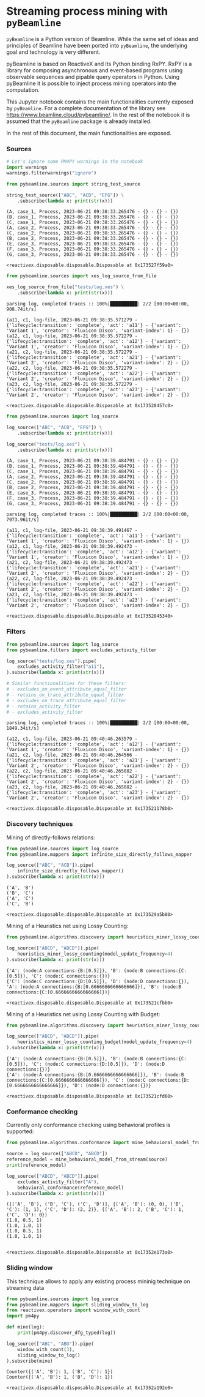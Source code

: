<div class="cell markdown">

# Streaming process mining with `pyBeamline`

</div>

<div class="cell markdown">

`pyBeamline` is a Python version of Beamline. While the same set of
ideas and principles of Beamline have been ported into `pyBeamline`, the
underlying goal and technology is very different.

pyBeamline is based on ReactiveX and its Python binding RxPY. RxPY is a
library for composing asynchronous and event-based programs using
observable sequences and pipable query operators in Python. Using
pyBeamline it is possible to inject process mining operators into the
computation.

This Jupyter notebook contains the main functionalities currently
exposed by `pyBeamline`. For a complete documentation of the library see
<https://www.beamline.cloud/pybeamline/>. In the rest of the notebook it
is assumed that the `pyBeamline` package is already installed.

In the rest of this document, the main functionalities are exposed.

</div>

<div class="cell markdown">

### Sources

</div>

<div class="cell code" execution_count="13">

``` python
# Let's ignore some PM4PY warnings in the notebook
import warnings
warnings.filterwarnings("ignore")
```

</div>

<div class="cell code" execution_count="14">

``` python
from pybeamline.sources import string_test_source

string_test_source(["ABC", "ACB", "EFG"]) \
    .subscribe(lambda x: print(str(x)))
```

<div class="output stream stdout">

    (A, case_1, Process, 2023-06-21 09:38:33.265476 - {} - {} - {})
    (B, case_1, Process, 2023-06-21 09:38:33.265476 - {} - {} - {})
    (C, case_1, Process, 2023-06-21 09:38:33.265476 - {} - {} - {})
    (A, case_2, Process, 2023-06-21 09:38:33.265476 - {} - {} - {})
    (C, case_2, Process, 2023-06-21 09:38:33.265476 - {} - {} - {})
    (B, case_2, Process, 2023-06-21 09:38:33.265476 - {} - {} - {})
    (E, case_3, Process, 2023-06-21 09:38:33.265476 - {} - {} - {})
    (F, case_3, Process, 2023-06-21 09:38:33.265476 - {} - {} - {})
    (G, case_3, Process, 2023-06-21 09:38:33.265476 - {} - {} - {})

    <reactivex.disposable.disposable.Disposable at 0x173527f59a0>

</div>

</div>

<div class="cell code" execution_count="15">

``` python
from pybeamline.sources import xes_log_source_from_file

xes_log_source_from_file("tests/log.xes") \
    .subscribe(lambda x: print(str(x)))
```

<div class="output stream stderr">

    parsing log, completed traces :: 100%|██████████| 2/2 [00:00<00:00, 908.74it/s]

    (a11, c1, log-file, 2023-06-21 09:38:35.571279 - {'lifecycle:transition': 'complete', 'act': 'a11'} - {'variant': 'Variant 1', 'creator': 'Fluxicon Disco', 'variant-index': 1} - {})
    (a12, c1, log-file, 2023-06-21 09:38:35.572279 - {'lifecycle:transition': 'complete', 'act': 'a12'} - {'variant': 'Variant 1', 'creator': 'Fluxicon Disco', 'variant-index': 1} - {})
    (a21, c2, log-file, 2023-06-21 09:38:35.572279 - {'lifecycle:transition': 'complete', 'act': 'a21'} - {'variant': 'Variant 2', 'creator': 'Fluxicon Disco', 'variant-index': 2} - {})
    (a22, c2, log-file, 2023-06-21 09:38:35.572279 - {'lifecycle:transition': 'complete', 'act': 'a22'} - {'variant': 'Variant 2', 'creator': 'Fluxicon Disco', 'variant-index': 2} - {})
    (a23, c2, log-file, 2023-06-21 09:38:35.572279 - {'lifecycle:transition': 'complete', 'act': 'a23'} - {'variant': 'Variant 2', 'creator': 'Fluxicon Disco', 'variant-index': 2} - {})

    <reactivex.disposable.disposable.Disposable at 0x173528457c0>

</div>

</div>

<div class="cell code" execution_count="16">

``` python
from pybeamline.sources import log_source

log_source(["ABC", "ACB", "EFG"]) \
    .subscribe(lambda x: print(str(x)))

log_source("tests/log.xes") \
    .subscribe(lambda x: print(str(x)))
```

<div class="output stream stdout">

    (A, case_1, Process, 2023-06-21 09:38:39.484791 - {} - {} - {})
    (B, case_1, Process, 2023-06-21 09:38:39.484791 - {} - {} - {})
    (C, case_1, Process, 2023-06-21 09:38:39.484791 - {} - {} - {})
    (A, case_2, Process, 2023-06-21 09:38:39.484791 - {} - {} - {})
    (C, case_2, Process, 2023-06-21 09:38:39.484791 - {} - {} - {})
    (B, case_2, Process, 2023-06-21 09:38:39.484791 - {} - {} - {})
    (E, case_3, Process, 2023-06-21 09:38:39.484791 - {} - {} - {})
    (F, case_3, Process, 2023-06-21 09:38:39.484791 - {} - {} - {})
    (G, case_3, Process, 2023-06-21 09:38:39.484791 - {} - {} - {})

    parsing log, completed traces :: 100%|██████████| 2/2 [00:00<00:00, 7973.96it/s]

</div>

<div class="output stream stdout">

    (a11, c1, log-file, 2023-06-21 09:38:39.491467 - {'lifecycle:transition': 'complete', 'act': 'a11'} - {'variant': 'Variant 1', 'creator': 'Fluxicon Disco', 'variant-index': 1} - {})
    (a12, c1, log-file, 2023-06-21 09:38:39.492473 - {'lifecycle:transition': 'complete', 'act': 'a12'} - {'variant': 'Variant 1', 'creator': 'Fluxicon Disco', 'variant-index': 1} - {})
    (a21, c2, log-file, 2023-06-21 09:38:39.492473 - {'lifecycle:transition': 'complete', 'act': 'a21'} - {'variant': 'Variant 2', 'creator': 'Fluxicon Disco', 'variant-index': 2} - {})
    (a22, c2, log-file, 2023-06-21 09:38:39.492473 - {'lifecycle:transition': 'complete', 'act': 'a22'} - {'variant': 'Variant 2', 'creator': 'Fluxicon Disco', 'variant-index': 2} - {})
    (a23, c2, log-file, 2023-06-21 09:38:39.492473 - {'lifecycle:transition': 'complete', 'act': 'a23'} - {'variant': 'Variant 2', 'creator': 'Fluxicon Disco', 'variant-index': 2} - {})

    <reactivex.disposable.disposable.Disposable at 0x17352845340>

</div>

</div>

<div class="cell markdown">

### Filters

</div>

<div class="cell code" execution_count="34">

``` python
from pybeamline.sources import log_source
from pybeamline.filters import excludes_activity_filter

log_source("tests/log.xes").pipe(
    excludes_activity_filter("a11"),
).subscribe(lambda x: print(str(x)))

# Similar functionalities for these filters:
# - excludes_on_event_attribute_equal_filter
# - retains_on_trace_attribute_equal_filter
# - excludes_on_trace_attribute_equal_filter
# - retains_activity_filter
# - excludes_activity_filter
```

<div class="output stream stderr">

    parsing log, completed traces :: 100%|██████████| 2/2 [00:00<00:00, 1849.34it/s]

    (a12, c1, log-file, 2023-06-21 09:40:46.263579 - {'lifecycle:transition': 'complete', 'act': 'a12'} - {'variant': 'Variant 1', 'creator': 'Fluxicon Disco', 'variant-index': 1} - {})
    (a21, c2, log-file, 2023-06-21 09:40:46.264566 - {'lifecycle:transition': 'complete', 'act': 'a21'} - {'variant': 'Variant 2', 'creator': 'Fluxicon Disco', 'variant-index': 2} - {})
    (a22, c2, log-file, 2023-06-21 09:40:46.265082 - {'lifecycle:transition': 'complete', 'act': 'a22'} - {'variant': 'Variant 2', 'creator': 'Fluxicon Disco', 'variant-index': 2} - {})
    (a23, c2, log-file, 2023-06-21 09:40:46.265082 - {'lifecycle:transition': 'complete', 'act': 'a23'} - {'variant': 'Variant 2', 'creator': 'Fluxicon Disco', 'variant-index': 2} - {})

    <reactivex.disposable.disposable.Disposable at 0x173521178b0>

</div>

</div>

<div class="cell markdown">

### Discovery techniques

</div>

<div class="cell markdown">

Mining of directly-follows relations:

</div>

<div class="cell code" execution_count="40">

``` python
from pybeamline.sources import log_source
from pybeamline.mappers import infinite_size_directly_follows_mapper

log_source(["ABC", "ACB"]).pipe(
    infinite_size_directly_follows_mapper()
).subscribe(lambda x: print(str(x)))
```

<div class="output stream stdout">

    ('A', 'B')
    ('B', 'C')
    ('A', 'C')
    ('C', 'B')

    <reactivex.disposable.disposable.Disposable at 0x173529a5b80>

</div>

</div>

<div class="cell markdown">

Mining of a Heuristics net using Lossy Counting:

</div>

<div class="cell code" execution_count="43">

``` python
from pybeamline.algorithms.discovery import heuristics_miner_lossy_counting

log_source(["ABCD", "ABCD"]).pipe(
    heuristics_miner_lossy_counting(model_update_frequency=4)
).subscribe(lambda x: print(str(x)))
```

<div class="output stream stdout">

    {'A': (node:A connections:{B:[0.5]}), 'B': (node:B connections:{C:[0.5]}), 'C': (node:C connections:{})}
    {'C': (node:C connections:{D:[0.5]}), 'D': (node:D connections:{}), 'A': (node:A connections:{B:[0.6666666666666666]}), 'B': (node:B connections:{C:[0.6666666666666666]})}

    <reactivex.disposable.disposable.Disposable at 0x173521cfbb0>

</div>

</div>

<div class="cell markdown">

Mining of a Heuristics net using Lossy Counting with Budget:

</div>

<div class="cell code" execution_count="44">

``` python
from pybeamline.algorithms.discovery import heuristics_miner_lossy_counting_budget

log_source(["ABCD", "ABCD"]).pipe(
    heuristics_miner_lossy_counting_budget(model_update_frequency=4)
).subscribe(lambda x: print(str(x)))
```

<div class="output stream stdout">

    {'A': (node:A connections:{B:[0.5]}), 'B': (node:B connections:{C:[0.5]}), 'C': (node:C connections:{D:[0.5]}), 'D': (node:D connections:{})}
    {'A': (node:A connections:{B:[0.6666666666666666]}), 'B': (node:B connections:{C:[0.6666666666666666]}), 'C': (node:C connections:{D:[0.6666666666666666]}), 'D': (node:D connections:{})}

    <reactivex.disposable.disposable.Disposable at 0x173521cfd60>

</div>

</div>

<div class="cell markdown">

### Conformance checking

</div>

<div class="cell markdown">

Currently only conformance checking using behavioral profiles is
supported:

</div>

<div class="cell code" execution_count="49">

``` python
from pybeamline.algorithms.conformance import mine_behavioral_model_from_stream, behavioral_conformance

source = log_source(["ABCD", "ABCD"])
reference_model = mine_behavioral_model_from_stream(source)
print(reference_model)

log_source(["ABCD", "ABCD"]).pipe(
    excludes_activity_filter("A"),
    behavioral_conformance(reference_model)
).subscribe(lambda x: print(str(x)))
```

<div class="output stream stdout">

    ([('A', 'B'), ('B', 'C'), ('C', 'D')], {('A', 'B'): (0, 0), ('B', 'C'): (1, 1), ('C', 'D'): (2, 2)}, {('A', 'B'): 2, ('B', 'C'): 1, ('C', 'D'): 0})
    (1.0, 0.5, 1)
    (1.0, 1.0, 1)
    (1.0, 0.5, 1)
    (1.0, 1.0, 1)


    <reactivex.disposable.disposable.Disposable at 0x17352e173a0>

</div>

</div>

<div class="cell markdown">

### Sliding window

This technique allows to apply any existing process mininig technique on
streaming data

</div>

<div class="cell code" execution_count="39">

``` python
from pybeamline.sources import log_source
from pybeamline.mappers import sliding_window_to_log
from reactivex.operators import window_with_count
import pm4py

def mine(log):
    print(pm4py.discover_dfg_typed(log))

log_source(["ABC", "ABD"]).pipe(
    window_with_count(3),
    sliding_window_to_log()
).subscribe(mine)
```

<div class="output stream stdout">

    Counter({('A', 'B'): 1, ('B', 'C'): 1})
    Counter({('A', 'B'): 1, ('B', 'D'): 1})

    <reactivex.disposable.disposable.Disposable at 0x17352a192e0>

</div>

</div>
